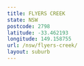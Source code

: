 ```yaml
---
title: FLYERS CREEK
state: NSW
postcode: 2798
latitude: -33.462193
longitude: 149.158755
url: /nsw/flyers-creek/
layout: suburb
---
```

